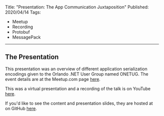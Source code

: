 Title: "Presentation: The App Communication Juxtaposition"
Published: 2020/04/14
Tags:
- Meetup
- Recording
- Protobuf
- MessagePack
---

## The Presentation
This presentation was an overview of different application serialization encodings given to the Orlando .NET User Group named ONETUG. The event details are at the Meetup.com page <a href="https://www.meetup.com/onetug/events/269864249/">here</a>.

This was a virtual presentation and a recording of the talk is on YouTube <a href="https://www.youtube.com/watch?v=GkxzL-X5AtE">here</a>.

If you'd like to see the content and presentation slides, they are hosted at on GitHub <a href="https://github.com/ProgrammerAl/Presentations-2020/tree/master/2020-04-14%20ONETUG%20App%20Communication%20Juxtaposition">here</a>.

